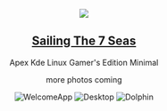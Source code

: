 <p align="center">
<img src="https://i.postimg.cc/JhMRf2RZ/claudemods-03-17-2025.gif">	



<div align="center">

 
##  [Sailing The 7 Seas](https://github.com/claudemods/ApexArchIsoCreatorGuiAppImage)

<div align="center">




Apex Kde Linux Gamer's Edition Minimal



more photos coming

![WelcomeApp](https://github.com/user-attachments/assets/96c96969-61b8-4478-9238-05a5d241a95c)
![Desktop](https://github.com/user-attachments/assets/21a898a6-1e51-4aa3-be5e-86849b4da652)
![Dolphin](https://github.com/user-attachments/assets/0bf5a426-defe-4968-8ad6-f7e08f1586af)

